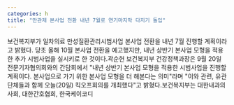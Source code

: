 ```yaml
---
categories: h
title: "만관제 본사업 전환 내년 7월로 연기마지막 다지기 돌입"
---
```

보건복지부가 일차의료 만성질환관리시범사업 본사업 전환을 내년 7월 진행할 계획이라고 밝혔다. 당초 올해 10월 본사업 전환을 예고했지만, 내년 상반기 본사업 모형을 적용한 추가 시범사업을 실시키로 한 것이다.곽순헌 보건복지부 건강정책과장은 9월 20일 전문기자협의회와의 간담회에서 "내년 상반기 본사업 모형을 적용한 시범사업을 진행할 계획이다. 본사업으로 가기 위한 본사업 모형을 더 해본다는 의미"라며 "이와 관련, 유관단체들과 함께 오늘(20일) 킥오프회의를 개최했다"고 밝혔다.보건복지부는 대한내과의사회, 대한간호협회, 한국케이코디